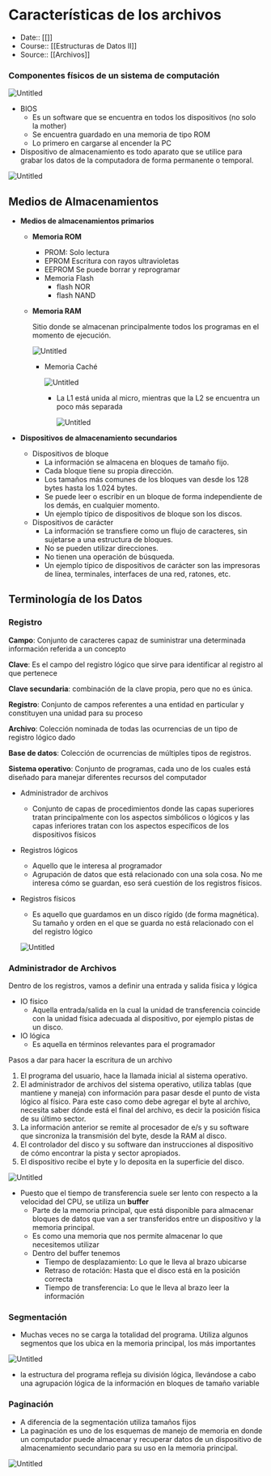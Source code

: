 # Características de los archivos

- Date:: [[]]
- Course:: [[Estructuras de Datos II]]
- Source:: [[Archivos]]

### Componentes físicos de un sistema de computación

![Untitled](_private/Images/Características%20de%20los%20archivos/Untitled.png)

- BIOS
    - Es un software que se encuentra en todos los dispositivos (no solo la mother)
    - Se encuentra guardado en una memoria de tipo ROM
    - Lo primero en cargarse al encender la PC
- Dispositivo de almacenamiento es todo aparato que se utilice para grabar los datos de la computadora de forma permanente o temporal.

![Untitled](_private/Images/Características%20de%20los%20archivos/Untitled%201.png)

## Medios de Almacenamientos

- **Medios de almacenamientos primarios**
    - **Memoria ROM**
        - PROM: Solo lectura
        - EPROM Escritura con rayos ultravioletas
        - EEPROM Se puede borrar y reprogramar
        - Memoria Flash
            - flash NOR
            - flash NAND
    - **Memoria RAM**
        
        Sitio donde se almacenan principalmente todos los programas en el momento de ejecución.
        
        ![Untitled](_private/Images/Características%20de%20los%20archivos/Untitled%202.png)
        
        - Memoria Caché
            
            ![Untitled](_private/Images/Características%20de%20los%20archivos/Untitled%203.png)
            
            - La L1 está unida al micro, mientras que la L2 se encuentra un poco más separada
                
                ![Untitled](_private/Images/Características%20de%20los%20archivos/Untitled%204.png)
                

- **Dispositivos de almacenamiento secundarios**
    - Dispositivos de bloque
        - La información se almacena en bloques de tamaño fijo.
        - Cada bloque tiene su propia dirección.
        - Los tamaños más comunes de los bloques van desde los 128 bytes hasta los 1.024 bytes.
        - Se puede leer o escribir en un bloque de forma independiente de los demás, en cualquier momento.
        - Un ejemplo típico de dispositivos de bloque son los discos.
    - Dispositivos de carácter
        - La información se transfiere como un flujo de caracteres, sin sujetarse a una estructura de bloques.
        - No se pueden utilizar direcciones.
        - No tienen una operación de búsqueda.
        - Un ejemplo típico de dispositivos de carácter son las impresoras de línea, terminales, interfaces de una red, ratones, etc.
    

## Terminología de los Datos

### Registro

**Campo**: Conjunto de caracteres capaz de suministrar una determinada información referida a un concepto

**Clave**: Es el campo del registro lógico que sirve para identificar al registro al que pertenece

**Clave secundaria**: combinación de la clave propia, pero que no es única.

**Registro**: Conjunto de campos referentes a una entidad en particular y constituyen una unidad para su proceso

**Archivo**: Colección nominada de todas las ocurrencias de un tipo de registro lógico dado

**Base de datos**: Colección de ocurrencias de múltiples tipos de registros.

**Sistema operativo**: Conjunto de programas, cada uno de los cuales está diseñado para manejar diferentes recursos del computador

- Administrador de archivos
    - Conjunto de capas de procedimientos donde las capas superiores tratan principalmente con los aspectos simbólicos o lógicos y las capas inferiores tratan con los aspectos específicos de los dispositivos físicos
- Registros lógicos
    - Aquello que le interesa al programador
    - Agrupación de datos que está relacionado con una sola cosa. No me interesa cómo se guardan, eso será cuestión de los registros físicos.
- Registros físicos
    - Es aquello que guardamos en un disco rígido (de forma magnética). Su tamaño y orden en el que se guarda no está relacionado con el del registro lógico
    
    ![Untitled](_private/Images/Características%20de%20los%20archivos/Untitled%205.png)
    

### Administrador de Archivos

Dentro de los registros, vamos a definir una entrada y salida física y lógica

- IO físico
    - Aquella entrada/salida en la cual la unidad de transferencia coincide con la unidad física adecuada al dispositivo, por ejemplo pistas de un disco.
- IO lógica
    - Es aquella en términos relevantes para el programador

Pasos a dar para hacer la escritura de un archivo

1. El programa del usuario, hace la llamada inicial al sistema operativo.
2. El administrador de archivos del sistema operativo, utiliza tablas (que mantiene y maneja) con información para pasar desde el punto de vista lógico al físico. Para este caso como debe agregar el byte al archivo, necesita saber dónde está el final del archivo, es decir la posición física de su último sector.
3. La información anterior se remite al procesador de e/s y su software que sincroniza la transmisión del byte, desde la RAM al disco.
4. El controlador del disco y su software dan instrucciones al dispositivo de cómo encontrar la pista y sector apropiados.
5. El dispositivo recibe el byte y lo deposita en la superficie del disco.

![Untitled](_private/Images/Características%20de%20los%20archivos/Untitled%206.png)

- Puesto que el tiempo de transferencia suele ser lento con respecto a la velocidad del CPU, se utiliza un **buffer**
    - Parte de la memoria principal, que está disponible para almacenar bloques de datos que van a ser transferidos entre un dispositivo y la memoria principal.
    - Es como una memoria que nos permite almacenar lo que necesitemos utilizar
    - Dentro del buffer tenemos
        - Tiempo de desplazamiento: Lo que le lleva al brazo ubicarse
        - Retraso de rotación: Hasta que el disco está en la posición correcta
        - Tiempo de transferencia: Lo que le lleva al brazo leer la información
    

### Segmentación

- Muchas veces no se carga la totalidad del programa. Utiliza algunos segmentos que los ubica en la memoria principal, los más importantes

![Untitled](_private/Images/Características%20de%20los%20archivos/Untitled%207.png)

- la estructura del programa refleja su división lógica, llevándose a cabo una agrupación lógica de la información en bloques de tamaño variable

### Paginación

- A diferencia de la segmentación utiliza tamaños fijos
- La paginación es uno de los esquemas de manejo de memoria en donde un computador puede almacenar y recuperar datos de un dispositivo de almacenamiento secundario para su uso en la memoria principal.

![Untitled](_private/Images/Características%20de%20los%20archivos/Untitled%208.png)